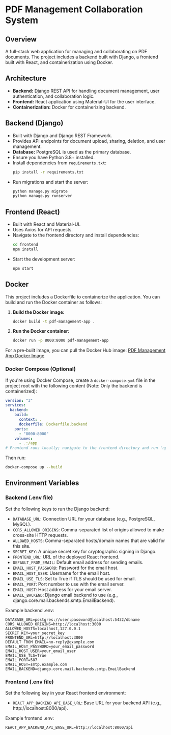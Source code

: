 # PDF Management Collaboration System

## Overview

A full-stack web application for managing and collaborating on PDF documents. The project includes a backend built with Django, a frontend built with React, and containerization using Docker.

## Architecture

- **Backend:** Django REST API for handling document management, user authentication, and collaboration logic.
- **Frontend:** React application using Material-UI for the user interface.
- **Containerization:** Docker for containerizing backend.

## Backend (Django)

- Built with Django and Django REST Framework.
- Provides API endpoints for document upload, sharing, deletion, and user management.
- **Database:** PostgreSQL is used as the primary database.
- Ensure you have Python 3.8+ installed.
- Install dependencies from `requirements.txt`:
  ```bash
  pip install -r requirements.txt
  ```
- Run migrations and start the server:
  ```bash
  python manage.py migrate
  python manage.py runserver
  ```

## Frontend (React)

- Built with React and Material-UI.
- Uses Axios for API requests.
- Navigate to the frontend directory and install dependencies:
  ```bash
  cd frontend
  npm install
  ```
- Start the development server:
  ```bash
  npm start
  ```

## Docker

This project includes a Dockerfile to containerize the application. You can build and run the Docker container as follows:

1. **Build the Docker image:**

   ```bash
   docker build -t pdf-management-app .
   ```

2. **Run the Docker container:**
   ```bash
   docker run -p 8000:8000 pdf-management-app
   ```

For a pre-built image, you can pull the Docker Hub image:
[PDF Management App Docker Image](https://hub.docker.com/repository/docker/rohitsde/pdfcollab-backend/general)

### Docker Compose (Optional)

If you're using Docker Compose, create a `docker-compose.yml` file in the project root with the following content (Note: Only the backend is containerized):

```yaml
version: "3"
services:
  backend:
    build:
      context: .
      dockerfile: Dockerfile.backend
    ports:
      - "8000:8000"
    volumes:
      - .:/app
# Frontend runs locally; navigate to the frontend directory and run 'npm start'
```

Then run:

```bash
docker-compose up --build
```

## Environment Variables

### Backend (.env file)

Set the following keys to run the Django backend:

- `DATABASE_URL`: Connection URL for your database (e.g., PostgreSQL, MySQL).
- `CORS_ALLOWED_ORIGINS`: Comma-separated list of origins allowed to make cross-site HTTP requests.
- `ALLOWED_HOSTS`: Comma-separated hosts/domain names that are valid for this site.
- `SECRET_KEY`: A unique secret key for cryptographic signing in Django.
- `FRONTEND_URL`: URL of the deployed React frontend.
- `DEFAULT_FROM_EMAIL`: Default email address for sending emails.
- `EMAIL_HOST_PASSWORD`: Password for the email host.
- `EMAIL_HOST_USER`: Username for the email host.
- `EMAIL_USE_TLS`: Set to True if TLS should be used for email.
- `EMAIL_PORT`: Port number to use with the email server.
- `EMAIL_HOST`: Host address for your email server.
- `EMAIL_BACKEND`: Django email backend to use (e.g., django.core.mail.backends.smtp.EmailBackend).

Example backend .env:

```
DATABASE_URL=postgres://user:password@localhost:5432/dbname
CORS_ALLOWED_ORIGINS=http://localhost:3000
ALLOWED_HOSTS=localhost,127.0.0.1
SECRET_KEY=your_secret_key
FRONTEND_URL=http://localhost:3000
DEFAULT_FROM_EMAIL=no-reply@example.com
EMAIL_HOST_PASSWORD=your_email_password
EMAIL_HOST_USER=your_email_user
EMAIL_USE_TLS=True
EMAIL_PORT=587
EMAIL_HOST=smtp.example.com
EMAIL_BACKEND=django.core.mail.backends.smtp.EmailBackend
```

### Frontend (.env file)

Set the following key in your React frontend environment:

- `REACT_APP_BACKEND_API_BASE_URL`: Base URL for your backend API (e.g., http://localhost:8000/api).

Example frontend .env:

```
REACT_APP_BACKEND_API_BASE_URL=http://localhost:8000/api
```
